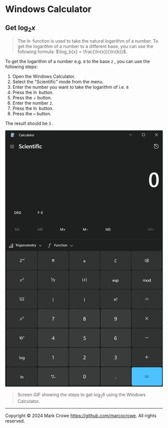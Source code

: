 # Windows Calculator

## Get $\log_2{x}$

> The $\ln$ function is used to take the natural logarithm of a number. To get the logarithm of a number to a different base, you can use the following formula:
> $\log_b{x} = \frac{\ln{x}}{\ln{b}}$.

To get the logarithm of a number e.g. `8` to the base `2` , you can use the following steps:

1. Open the Windows Calculator.
2. Select the "Scientific" mode from the menu.
3. Enter the number you want to take the logarithm of i.e. `8`
4. Press the $\ln$ button.
5. Press the $\div$ button.
6. Enter the number `2`.
7. Press the $\ln$ button.
8. Press the `=` button.

The result should be `3` .

![Get log2 of 8 with Windows Calculator](image/windows-calc/get-log2-of-8-with-windows-calc.gif)

> Screen GIF showing the steps to get $\log_2{8}$ using the Windows Calculator.

---
Copyright &copy; 2024 Mark Crowe <https://github.com/marcocrowe>. All rights reserved.
